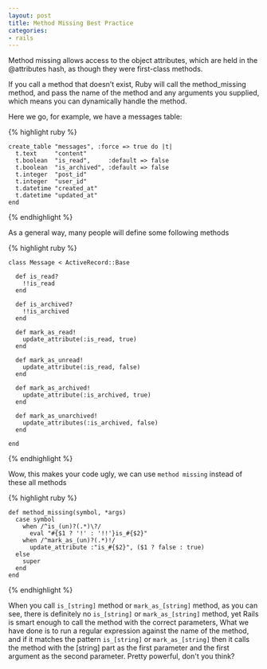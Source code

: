 ```yaml
---
layout: post
title: Method Missing Best Practice
categories:
- rails
---
```


Method missing allows access to the object attributes, which are held in the @attributes hash, as though they were first-class methods.

If you call a method that doesn’t exist, Ruby will call the method_missing method, and pass the name of the method and any arguments you supplied, which means you can dynamically handle the method.

Here we go, for example, we have a messages table:

{% highlight ruby %}

    create_table "messages", :force => true do |t|
      t.text     "content"
      t.boolean  "is_read",     :default => false
      t.boolean  "is_archived", :default => false
      t.integer  "post_id"
      t.integer  "user_id"
      t.datetime "created_at"
      t.datetime "updated_at"
    end

{% endhighlight %}

As a general way, many people will define some following methods

{% highlight ruby %}

    class Message < ActiveRecord::Base
      
      def is_read?
        !!is_read
      end
      
      def is_archived?
        !!is_archived
      end
      
      def mark_as_read!
        update_attribute(:is_read, true)
      end
      
      def mark_as_unread!
        update_attribute(:is_read, false)
      end
      
      def mark_as_archived!
        update_attribute(:is_archived, true)
      end
      
      def mark_as_unarchived!
        update_attributes(:is_archived, false)
      end
      
    end

{% endhighlight %}

Wow, this makes your code ugly, we can use `method missing` instead of these all methods

{% highlight ruby %}

    def method_missing(symbol, *args)
      case symbol
        when /^is_(un)?(.*)\?/
          eval "#{$1 ? '!' : '!!'}is_#{$2}"
        when /^mark_as_(un)?(.*)!/
          update_attribute :"is_#{$2}", ($1 ? false : true)
      else
        super
      end
    end

{% endhighlight %}

When you call `is_[string]` method or `mark_as_[string]` method, as you can see, there is definitely no `is_[string]` or `mark_as_[string]` method, yet Rails is smart enough to call the method with the correct parameters, What we have done is to run a regular expression against the name of the method, and if it matches the pattern `is_[string]` or `mark_as_[string]` then it calls the method with the [string] part as the first parameter and the first argument as the second parameter. Pretty powerful, don't you think?

